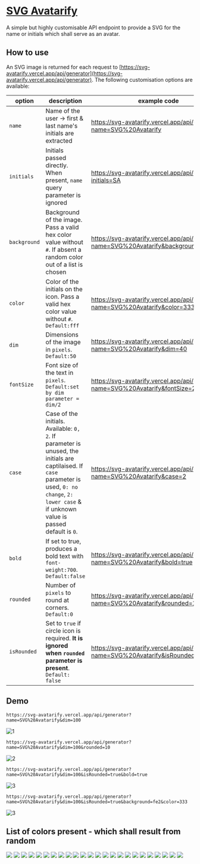 # [SVG Avatarify](https://github.com/humble-barnacle001/svg-avatarify)

A simple but highly customisable API endpoint to provide a SVG for the name or initials which shall serve as an avatar.

## How to use

An SVG image is returned for each request to [https://svg-avatarify.vercel.app/api/generator](https://svg-avatarify.vercel.app/api/generator). The following customisation options are available:

| option       | description                                                                                                                                                                                              | example code                                                                          | demo                                                                                                     |
| ------------ | -------------------------------------------------------------------------------------------------------------------------------------------------------------------------------------------------------- | ------------------------------------------------------------------------------------- | -------------------------------------------------------------------------------------------------------- |
| `name`       | Name of the user -> first & last name's initials are extracted                                                                                                                                           | https://svg-avatarify.vercel.app/api/generator?name=SVG%20Avatarify                   | ![](https://svg-avatarify.vercel.app/api/generator?name=SVG%20Avatarify&dim=40)                          |
| `initials`   | Initials passed directly. When present, `name` query parameter is ignored                                                                                                                                | https://svg-avatarify.vercel.app/api/generator?initials=SA                            | ![](https://svg-avatarify.vercel.app/api/generator?initials=SA&dim=40)                                   |
| `background` | Background of the image. Pass a valid hex color value without `#`. If absent a random color out of a list is chosen                                                                                      | https://svg-avatarify.vercel.app/api/generator?name=SVG%20Avatarify&background=567890 | ![](https://svg-avatarify.vercel.app/api/generator?name=SVG%20Avatarify&background=567890&dim=40)        |
| `color`      | Color of the initials on the icon. Pass a valid hex color value without `#`. `Default:fff`                                                                                                               | https://svg-avatarify.vercel.app/api/generator?name=SVG%20Avatarify&color=333         | ![](https://svg-avatarify.vercel.app/api/generator?name=SVG%20Avatarify&color=333&background=ccc&dim=40) |
| `dim`        | Dimensions of the image in `pixels`. `Default:50`                                                                                                                                                        | https://svg-avatarify.vercel.app/api/generator?name=SVG%20Avatarify&dim=40            | ![](https://svg-avatarify.vercel.app/api/generator?name=SVG%20Avatarify&dim=40)                          |
| `fontSize`   | Font size of the text in `pixels`. `Default:set by dim parameter = dim/2`                                                                                                                                | https://svg-avatarify.vercel.app/api/generator?name=SVG%20Avatarify&fontSize=25       | ![](https://svg-avatarify.vercel.app/api/generator?name=SVG%20Avatarify&fontSize=25&dim=40)              |
| `case`       | Case of the initials. Available: `0, 2`. If parameter is unused, the initials are captilaised. If `case` parameter is used, `0: no change`, `2: lower case` & if unknown value is passed default is `0`. | https://svg-avatarify.vercel.app/api/generator?name=SVG%20Avatarify&case=2            | ![](https://svg-avatarify.vercel.app/api/generator?name=SVG%20Avatarify&case=2&dim=40)                   |
| `bold`       | If set to true, produces a bold text with `font-weight:700`. `Default:false`                                                                                                                             | https://svg-avatarify.vercel.app/api/generator?name=SVG%20Avatarify&bold=true         | ![](https://svg-avatarify.vercel.app/api/generator?name=SVG%20Avatarify&bold=true&dim=40)                |
| `rounded`    | Number of `pixels` to round at corners. `Default:0`                                                                                                                                                      | https://svg-avatarify.vercel.app/api/generator?name=SVG%20Avatarify&rounded=10        | ![](https://svg-avatarify.vercel.app/api/generator?name=SVG%20Avatarify&rounded=10&dim=40)               |
| `isRounded`  | Set to `true` if circle icon is required. **It is ignored when `rounded` parameter is present**. `Default: false`                                                                                        | https://svg-avatarify.vercel.app/api/generator?name=SVG%20Avatarify&isRounded=true    | ![](https://svg-avatarify.vercel.app/api/generator?name=SVG%20Avatarify&isRounded=true&dim=40)           |

## Demo

    https://svg-avatarify.vercel.app/api/generator?name=SVG%20Avatarify&dim=100

![1](https://svg-avatarify.vercel.app/api/generator?name=SVG%20Avatarify&dim=100)

    https://svg-avatarify.vercel.app/api/generator?name=SVG%20Avatarify&dim=100&rounded=10

![2](https://svg-avatarify.vercel.app/api/generator?name=SVG%20Avatarify&dim=100&rounded=10)

    https://svg-avatarify.vercel.app/api/generator?name=SVG%20Avatarify&dim=100&isRounded=true&bold=true

![3](https://svg-avatarify.vercel.app/api/generator?name=SVG%20Avatarify&dim=100&isRounded=true&bold=true)

    https://svg-avatarify.vercel.app/api/generator?name=SVG%20Avatarify&dim=100&isRounded=true&background=fe2&color=333

![3](https://svg-avatarify.vercel.app/api/generator?name=SVG%20Avatarify&dim=100&isRounded=true&background=fe2&color=333)

## List of colors present - which shall result from random

![](https://via.placeholder.com/150x40/E284B3/FFFFFF/?text=E284B3)
![](https://via.placeholder.com/150x40/FFED8B/333333/?text=FFED8B)
![](https://via.placeholder.com/150x40/681313/FFFFFF/?text=681313)
![](https://via.placeholder.com/150x40/F3C1C6/333333/?text=F3C1C6)
![](https://via.placeholder.com/150x40/735372/FFFFFF/?text=735372)
![](https://via.placeholder.com/150x40/009975/FFFFFF/?text=009975)
![](https://via.placeholder.com/150x40/FFBD39/FFFFFF/?text=FFBD39)
![](https://via.placeholder.com/150x40/B1E8ED/333333/?text=B1E8ED)
![](https://via.placeholder.com/150x40/52437B/FFFFFF/?text=52437B)
![](https://via.placeholder.com/150x40/F76262/FFFFFF/?text=F76262)
![](https://via.placeholder.com/150x40/216583/FFFFFF/?text=216583)
![](https://via.placeholder.com/150x40/293462/FFFFFF/?text=293462)
![](https://via.placeholder.com/150x40/DD9D52/FFFFFF/?text=DD9D52)
![](https://via.placeholder.com/150x40/936B93/FFFFFF/?text=936B93)
![](https://via.placeholder.com/150x40/6DD38D/FFFFFF/?text=6DD38D)
![](https://via.placeholder.com/150x40/888888/FFFFFF/?text=888888)
![](https://via.placeholder.com/150x40/6F8190/FFFFFF/?text=6F8190)
![](https://via.placeholder.com/150x40/BCA0F0/FFFFFF/?text=BCA0F0)
![](https://via.placeholder.com/150x40/AAF4DD/333333/?text=AAF4DD)
![](https://via.placeholder.com/150x40/96C2ED/FFFFFF/?text=96C2ED)
![](https://via.placeholder.com/150x40/3593CE/FFFFFF/?text=3593CE)
![](https://via.placeholder.com/150x40/5EE2CD/333333/?text=5EE2CD)
![](https://via.placeholder.com/150x40/96366E/FFFFFF/?text=96366E)
![](https://via.placeholder.com/150x40/E38080/FFFFFF/?text=E38080)
